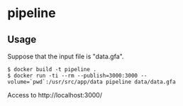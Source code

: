 # pipeline

## Usage

Suppose that the input file is "data.gfa".

```
$ docker build -t pipeline .
$ docker run -ti --rm --publish=3000:3000 --volume=`pwd`:/usr/src/app/data pipeline data/data.gfa
```

Access to http://localhost:3000/

